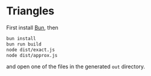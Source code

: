 # Triangles

First install [Bun](https://bun.sh/), then

```sh
bun install
bun run build
node dist/exact.js
node dist/approx.js
```

and open one of the files in the generated `out` directory.
